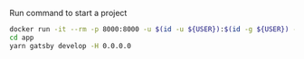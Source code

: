 Run command to start a project
```bash
docker run -it --rm -p 8000:8000 -u $(id -u ${USER}):$(id -g ${USER}) -v ${PWD}:/app node:12 /bin/bash
cd app
yarn gatsby develop -H 0.0.0.0
```
